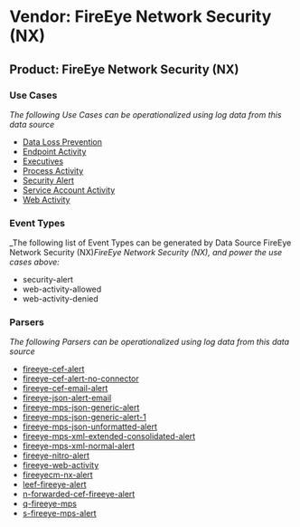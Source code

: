 Vendor: FireEye Network Security (NX)
=====================================
Product: FireEye Network Security (NX)
--------------------------------------

### Use Cases

_The following Use Cases can be operationalized using log data from this data source_

* [Data Loss Prevention](usecase_data_loss_prevention.md)
* [Endpoint Activity](usecase_endpoint_activity.md)
* [Executives](usecase_executives.md)
* [Process Activity](usecase_process_activity.md)
* [Security Alert](usecase_security_alert.md)
* [Service Account Activity](usecase_service_account_activity.md)
* [Web Activity](usecase_web_activity.md)


### Event Types

_The following list of Event Types can be generated by Data Source FireEye Network Security (NX)_FireEye Network Security (NX), and power the use cases above:_

- security-alert
- web-activity-allowed
- web-activity-denied


### Parsers

_The following Parsers can be operationalized using log data from this data source_

* [fireeye-cef-alert](parserContent_fireeye-cef-alert.md)
* [fireeye-cef-alert-no-connector](parserContent_fireeye-cef-alert-no-connector.md)
* [fireeye-cef-email-alert](parserContent_fireeye-cef-email-alert.md)
* [fireeye-json-alert-email](parserContent_fireeye-json-alert-email.md)
* [fireeye-mps-json-generic-alert](parserContent_fireeye-mps-json-generic-alert.md)
* [fireeye-mps-json-generic-alert-1](parserContent_fireeye-mps-json-generic-alert-1.md)
* [fireeye-mps-json-unformatted-alert](parserContent_fireeye-mps-json-unformatted-alert.md)
* [fireeye-mps-xml-extended-consolidated-alert](parserContent_fireeye-mps-xml-extended-consolidated-alert.md)
* [fireeye-mps-xml-normal-alert](parserContent_fireeye-mps-xml-normal-alert.md)
* [fireeye-nitro-alert](parserContent_fireeye-nitro-alert.md)
* [fireeye-web-activity](parserContent_fireeye-web-activity.md)
* [fireeyecm-nx-alert](parserContent_fireeyecm-nx-alert.md)
* [leef-fireeye-alert](parserContent_leef-fireeye-alert.md)
* [n-forwarded-cef-fireeye-alert](parserContent_n-forwarded-cef-fireeye-alert.md)
* [q-fireeye-mps](parserContent_q-fireeye-mps.md)
* [s-fireeye-mps-alert](parserContent_s-fireeye-mps-alert.md)
